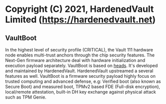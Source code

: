 # Copyright (C) 2021, HardenedVault Limited (https://hardenedvault.net)

## VaultBoot
In the highest level of security profile (CRITICAL), the Vault 111 hardware node enables multi-trust anchors through the chip security features. The Next-Gen firmware architecture deal with hardware initialization and execution payload separately. VaultBoot is based on [heads](https://github.com/osresearch/heads). It's developed and maintained by HardenedVault. HardenedVault upstreamed a several features as well. VaultBoot is a firmware security payload highly focus on trusted computing and advanced defense, e.g: Verified boot (also known as Secure Boot) and measured boot, TPMv2 based FDE (Full-disk encryption), local/remote attestation, built-in DH key exchange against physical attack such as TPM Genie. 
